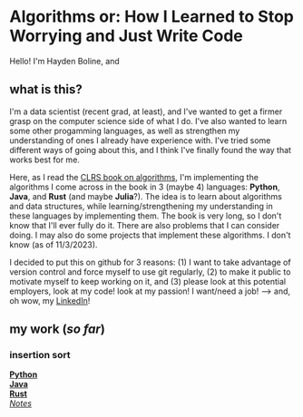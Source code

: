 # Algorithms or: How I Learned to Stop Worrying and Just Write Code

Hello! I'm Hayden Boline, and

## what is this?
I'm a data scientist (recent grad, at least), and I've wanted to get a firmer grasp on the computer science side of what I do. I've also wanted to learn some other progamming languages, as well as strengthen my understanding of ones I already have experience with. I've tried some different ways of going about this, and I think I've finally found the way that works best for me. 

Here, as I read the [CLRS book on algorithms](http://mitpress.mit.edu/9780262046305/introduction-to-algorithms/), I'm implementing the algorithms I come across in the book in 3 (maybe 4) languages: **Python**, **Java**, and **Rust** (and maybe **Julia**?). The idea is to learn about algorithms and data structures, while learning/strengthening my understanding in these languages by implementing them. The book is very long, so I don't know that I'll ever fully do it. There are also problems that I can consider doing. I may also do some projects that implement these algorithms. I don't know (as of 11/3/2023).

I decided to put this on github for 3 reasons: (1) I want to take advantage of version control and force myself to use git regularly, (2) to make it public to motivate myself to keep working on it, and (3) please look at this potential employers, look at my code! look at my passion! I want/need a job! --> and, oh wow, my [LinkedIn](https://www.linkedin.com/in/haydenboline/)!

## my work (*so far*)

### insertion sort
[**Python**](./insertion_sort/python/insertion_sort.py) \
[**Java**](./insertion_sort/java/insertion_sort.java) \
[**Rust**](./insertion_sort/rust/src/main.rs)\
[*Notes*](./insertion_sort/notes.md)